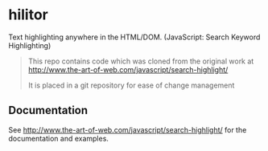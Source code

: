 hilitor
=======

Text highlighting anywhere in the HTML/DOM. (JavaScript: Search Keyword Highlighting)

> This repo contains code which was cloned from the original work at http://www.the-art-of-web.com/javascript/search-highlight/
>
> It is placed in a git repository for ease of change management


## Documentation

See http://www.the-art-of-web.com/javascript/search-highlight/ for the documentation and examples.

